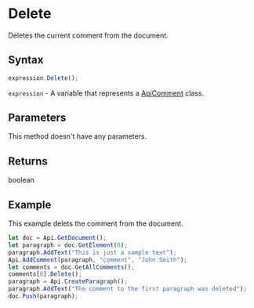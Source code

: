 # Delete

Deletes the current comment from the document.

## Syntax

```javascript
expression.Delete();
```

`expression` - A variable that represents a [ApiComment](../ApiComment.md) class.

## Parameters

This method doesn't have any parameters.

## Returns

boolean

## Example

This example delets the comment from the document.

```javascript editor-docx
let doc = Api.GetDocument();
let paragraph = doc.GetElement(0);
paragraph.AddText("This is just a sample text");
Api.AddComment(paragraph, "comment", "John Smith");
let comments = doc.GetAllComments();
comments[0].Delete();
paragraph = Api.CreateParagraph();
paragraph.AddText("The comment to the first paragraph was deleted");
doc.Push(paragraph);
```
